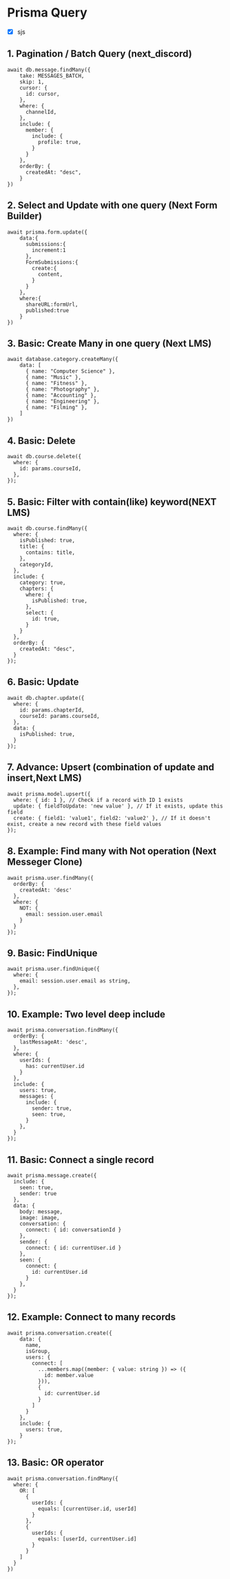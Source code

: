 # Prisma Query
- [x] sjs
## 1. Pagination / Batch Query (next_discord)
```
await db.message.findMany({
	take: MESSAGES_BATCH,
	skip: 1,
	cursor: {
	  id: cursor,
	},
	where: {
	  channelId,
	},
	include: {
	  member: {
		include: {
		  profile: true,
		}
	  }
	},
	orderBy: {
	  createdAt: "desc",
	}
})
```

## 2. Select and Update with one query (Next Form Builder)
```
await prisma.form.update({
	data:{
	  submissions:{
		increment:1
	  },
	  FormSubmissions:{
		create:{
		  content,
		}
	  }
	},
	where:{
	  shareURL:formUrl,
	  published:true
	}
})
```

## 3. Basic: Create Many in one query (Next LMS)
```
await database.category.createMany({
	data: [
	  { name: "Computer Science" },
	  { name: "Music" },
	  { name: "Fitness" },
	  { name: "Photography" },
	  { name: "Accounting" },
	  { name: "Engineering" },
	  { name: "Filming" },
	]
})
```

## 4. Basic: Delete
```
await db.course.delete({
  where: {
	id: params.courseId,
  },
});
```

##  5. Basic: Filter with contain(like) keyword(NEXT LMS)
```
await db.course.findMany({
  where: {
	isPublished: true,
	title: {
	  contains: title,
	},
	categoryId,
  },
  include: {
	category: true,
	chapters: {
	  where: {
		isPublished: true,
	  },
	  select: {
		id: true,
	  }
	}
  },
  orderBy: {
	createdAt: "desc",
  }
});
```

## 6. Basic: Update
```
await db.chapter.update({
  where: {
	id: params.chapterId,
	courseId: params.courseId,
  },
  data: {
	isPublished: true,
  }
});
```

## 7. Advance: Upsert (combination of update and insert,Next LMS)
```
await prisma.model.upsert({
  where: { id: 1 }, // Check if a record with ID 1 exists
  update: { fieldToUpdate: 'new value' }, // If it exists, update this field
  create: { field1: 'value1', field2: 'value2' }, // If it doesn't exist, create a new record with these field values
});
```

## 8. Example: Find many with Not operation (Next Messeger Clone)
```
await prisma.user.findMany({
  orderBy: {
	createdAt: 'desc'
  },
  where: {
	NOT: {
	  email: session.user.email
	}
  }
});
```

## 9. Basic: FindUnique
```
await prisma.user.findUnique({
  where: {
	email: session.user.email as string,
  },
});
```

## 10. Example: Two level deep include
```
await prisma.conversation.findMany({
  orderBy: {
	lastMessageAt: 'desc',
  },
  where: {
	userIds: {
	  has: currentUser.id
	}
  },
  include: {
	users: true,
	messages: {
	  include: {
		sender: true,
		seen: true,
	  }
	},
  }
});
```

## 11. Basic: Connect a single record
```
await prisma.message.create({
  include: {
	seen: true,
	sender: true
  },
  data: {
	body: message,
	image: image,
	conversation: {
	  connect: { id: conversationId }
	},
	sender: {
	  connect: { id: currentUser.id }
	},
	seen: {
	  connect: {
		id: currentUser.id
	  }
	},
  }
});
```

## 12. Example: Connect to many records
```
await prisma.conversation.create({
	data: {
	  name,
	  isGroup,
	  users: {
		connect: [
		  ...members.map((member: { value: string }) => ({  
			id: member.value 
		  })),
		  {
			id: currentUser.id
		  }
		]
	  }
	},
	include: {
	  users: true,
	}
});
```

## 13. Basic: OR operator
```
await prisma.conversation.findMany({
  where: {
	OR: [
	  {
		userIds: {
		  equals: [currentUser.id, userId]
		}
	  },
	  {
		userIds: {
		  equals: [userId, currentUser.id]
		}
	  }
	]
  }
})
```
